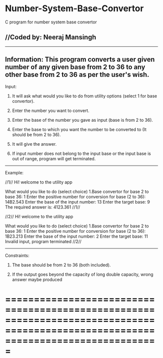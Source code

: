 # Number-System-Base-Convertor

C program for number system base convertor

//Coded by: Neeraj Mansingh
-----------------------------------------------------------------------------------------------------------------------------------
-----------------------------------------------------------------------------------------------------------------------------------
Information: 
This program converts a user given number of any given base from 2 to 36 to any other base from 2 to 36 as per the user's wish.
-----------------------------------------------------------------------------------------------------------------------------------
Input: 
1. It will ask what would you like to do from utility options (select 1 for base convertor).

2. Enter the number you want to convert.

3. Enter the base of the number you gave as input (base is from 2 to 36).

4. Enter the base to which you want the number to be converted to (It should be from 2 to 36).

5. It will give the answer.

6. If input number does not belong to the input base or the input base is out of range, program will get terminated.
------------------------------------------------------------------------------------------------------------------------------------

Example:

//1//
Hi! welcome to the utility app

What would you like to do (select choice)
1.Base convertor for base 2 to base 36: 
1
Enter the positive number for conversion for base (2 to 36):
14B2.543
Enter the base of the input number:
13
Enter the target base:
9
The required answer is: 4123.361
//1//

//2//
Hi! welcome to the utility app

What would you like to do (select choice)
1.Base convertor for base 2 to base 36: 
1
Enter the positive number for conversion for base (2 to 36):
1B23.213
Enter the base of the input number: 
2
Enter the target base: 
11
Invalid input, program terminated
//2//

-----------------------------------------------------------------------------------------------------------------------------------
Constraints:

1. The base should be from 2 to 36 (both included).

2. If the output goes beyond the capacity of long double capacity, wrong answer maybe produced

===================================================================================================================================
===================================================================================================================================

